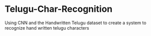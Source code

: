 # Telugu-Char-Recognition
Using CNN and the Handwritten Telugu dataset to create a system to recognize hand written telugu characters
